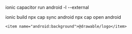 
ionic capacitor run android -l --external

ionic build
npx cap sync android
npx cap open android

    <item name="android:background">@drawable/logo</item>